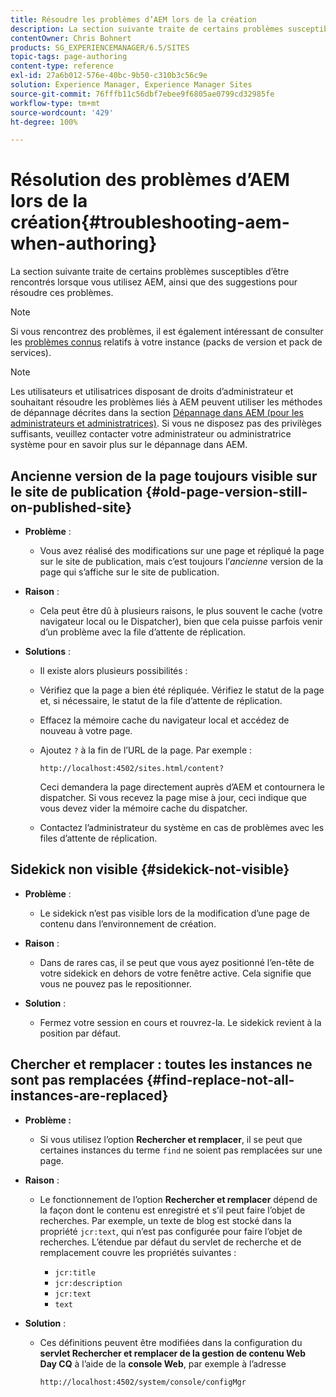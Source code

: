 ```yaml
---
title: Résoudre les problèmes d’AEM lors de la création
description: La section suivante traite de certains problèmes susceptibles d’être rencontrés lorsque vous utilisez AEM, ainsi que des suggestions pour résoudre ces problèmes.
contentOwner: Chris Bohnert
products: SG_EXPERIENCEMANAGER/6.5/SITES
topic-tags: page-authoring
content-type: reference
exl-id: 27a6b012-576e-40bc-9b50-c310b3c56c9e
solution: Experience Manager, Experience Manager Sites
source-git-commit: 76fffb11c56dbf7ebee9f6805ae0799cd32985fe
workflow-type: tm+mt
source-wordcount: '429'
ht-degree: 100%

---
```


# Résolution des problèmes d’AEM lors de la création{#troubleshooting-aem-when-authoring}

La section suivante traite de certains problèmes susceptibles d’être rencontrés lorsque vous utilisez AEM, ainsi que des suggestions pour résoudre ces problèmes.

>[!NOTE]
>
>Si vous rencontrez des problèmes, il est également intéressant de consulter les [problèmes connus](/help/release-notes/release-notes.md) relatifs à votre instance (packs de version et pack de services).

>[!NOTE]
>
>Les utilisateurs et utilisatrices disposant de droits d’administrateur et souhaitant résoudre les problèmes liés à AEM peuvent utiliser les méthodes de dépannage décrites dans la section [Dépannage dans AEM (pour les administrateurs et administratrices)](/help/sites-administering/troubleshoot.md). Si vous ne disposez pas des privilèges suffisants, veuillez contacter votre administrateur ou administratrice système pour en savoir plus sur le dépannage dans AEM.

## Ancienne version de la page toujours visible sur le site de publication {#old-page-version-still-on-published-site}

* **Problème** :

   * Vous avez réalisé des modifications sur une page et répliqué la page sur le site de publication, mais c’est toujours l’*ancienne* version de la page qui s’affiche sur le site de publication.

* **Raison** :

   * Cela peut être dû à plusieurs raisons, le plus souvent le cache (votre navigateur local ou le Dispatcher), bien que cela puisse parfois venir d’un problème avec la file d’attente de réplication.

* **Solutions** :

   * Il existe alors plusieurs possibilités :
   * Vérifiez que la page a bien été répliquée. Vérifiez le statut de la page et, si nécessaire, le statut de la file d’attente de réplication.
   * Effacez la mémoire cache du navigateur local et accédez de nouveau à votre page.
   * Ajoutez `?` à la fin de l’URL de la page. Par exemple :

     `http://localhost:4502/sites.html/content?`

     Ceci demandera la page directement auprès d’AEM et contournera le dispatcher. Si vous recevez la page mise à jour, ceci indique que vous devez vider la mémoire cache du dispatcher.

   * Contactez l’administrateur du système en cas de problèmes avec les files d’attente de réplication.

## Sidekick non visible {#sidekick-not-visible}

* **Problème** :

   * Le sidekick n’est pas visible lors de la modification d’une page de contenu dans l’environnement de création.

* **Raison** :

   * Dans de rares cas, il se peut que vous ayez positionné l’en-tête de votre sidekick en dehors de votre fenêtre active. Cela signifie que vous ne pouvez pas le repositionner.

* **Solution** :

   * Fermez votre session en cours et rouvrez-la. Le sidekick revient à la position par défaut.

## Chercher et remplacer : toutes les instances ne sont pas remplacées {#find-replace-not-all-instances-are-replaced}

* **Problème :**

   * Si vous utilisez l’option **Rechercher et remplacer**, il se peut que certaines instances du terme `find` ne soient pas remplacées sur une page.

* **Raison** :

   * Le fonctionnement de l’option **Rechercher et remplacer** dépend de la façon dont le contenu est enregistré et s’il peut faire l’objet de recherches. Par exemple, un texte de blog est stocké dans la propriété `jcr:text`, qui n’est pas configurée pour faire l’objet de recherches. L’étendue par défaut du servlet de recherche et de remplacement couvre les propriétés suivantes :

      * `jcr:title`
      * `jcr:description`
      * `jcr:text`
      * `text`

* **Solution** :

   * Ces définitions peuvent être modifiées dans la configuration du **servlet Rechercher et remplacer de la gestion de contenu Web Day CQ** à l’aide de la **console Web**, par exemple à l’adresse

     `http://localhost:4502/system/console/configMgr`
